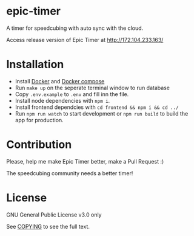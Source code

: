# epic-timer

A timer for speedcubing with auto sync with the cloud.

Access release version of Epic Timer at <http://172.104.233.163/>

# Installation

- Install [Docker](https://docs.docker.com/get-docker/) and [Docker compose](https://docs.docker.com/compose/)
- Run `make up` on the seperate terminal window to run database
- Copy `.env.example` to `.env` and fill inn the file.
- Install node dependencies with `npm i`.
- Install frontend dependcies with `cd frontend && npm i && cd ../`
- Run `npm run watch` to start development or `npm run build` to build the app for production.

# Contribution

Please, help me make Epic Timer better, make a Pull Request :)

The speedcubing community needs a better timer!


# License

GNU General Public License v3.0 only

See [COPYING](COPYING) to see the full text.
